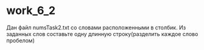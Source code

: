 # work_6_2
Дан файл numsTask2.txt со словами расположенными в столбик. Из заданных слов составьте одну длинную строку(разделить каждое слово пробелом)
